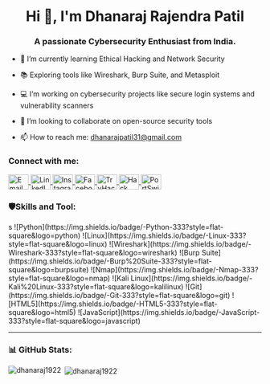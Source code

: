 <h1 align="center">Hi 👋, I'm Dhanaraj Rajendra Patil</h1>

<h3 align="center">A passionate Cybersecurity Enthusiast from India.</h3>

- 🔐 I’m currently learning Ethical Hacking and Network Security
  
- 📚 Exploring tools like Wireshark, Burp Suite, and Metasploit

- 💻 I’m working on cybersecurity projects like secure login systems and vulnerability scanners
  
- 🤝 I’m looking to collaborate on open-source security tools
  
- 📫 How to reach me: dhanarajpatil31@gmail.com

<h3 align="left">Connect with me:</h3>
<p align="center">
<p align="left">
  <a href="mailto:patildhanaraj2075@gmail.com" target="blank" title="Email">
    <img align="center" src="https://img.icons8.com/color/48/000000/gmail-new.png" alt="Email" height="30" width="40" />
  </a>

  <a href="https://www.linkedin.com/in/dhanaraj-patil-81b507265" target="blank" title="LinkedIn">
    <img align="center" src="https://raw.githubusercontent.com/rahuldkjain/github-profile-readme-generator/master/src/images/icons/Social/linked-in-alt.svg" alt="LinkedIn" height="30" width="40" />
  </a>

  <a href="https://www.instagram.com/dhanarajpatil_31/" target="blank" title="Instagram">
    <img align="center" src="https://raw.githubusercontent.com/rahuldkjain/github-profile-readme-generator/master/src/images/icons/Social/instagram.svg" alt="Instagram" height="30" width="40" />
  </a>

  <a href="https://www.facebook.com/dhanarajpatil22" target="blank" title="Facebook">
    <img align="center" src="https://img.icons8.com/color/48/000000/facebook-new.png" alt="Facebook" height="30" width="40" />
  </a>

  <a href="https://tryhackme.com/p/dhanarajpatil31" target="blank" title="TryHackMe">
    <img align="center" src="https://raw.githubusercontent.com/tryhackme/branding/main/PNG/THMlogoRed.png" alt="TryHackMe" height="30" width="40" />
  </a>

  <a href="https://account.hackthebox.com/dhanaraj1922" target="blank" title="Hack The Box">
    <img align="center" src="https://assets.hackthebox.com/images/logo/HTB-Logo-Black-Green.png" alt="Hack The Box" height="30" width="40" />
  </a>

  <a href="https://portswigger.net/users/youraccount/personaldetails/dhanaraj%20patil" target="blank" title="PortSwigger">
    <img align="center" src="https://portswigger.net/cms/images/64/f2/1269-article-portswiggerlogo.png" alt="PortSwigger" height="30" width="40" />
  </a>
</p>


  <h3 align="left">🛡️Skills and Tool:</h3>s
![Python](https://img.shields.io/badge/-Python-333?style=flat-square&logo=python)
![Linux](https://img.shields.io/badge/-Linux-333?style=flat-square&logo=linux)
![Wireshark](https://img.shields.io/badge/-Wireshark-333?style=flat-square&logo=wireshark)
![Burp Suite](https://img.shields.io/badge/-Burp%20Suite-333?style=flat-square&logo=burpsuite)
![Nmap](https://img.shields.io/badge/-Nmap-333?style=flat-square&logo=nmap)
![Kali Linux](https://img.shields.io/badge/-Kali%20Linux-333?style=flat-square&logo=kalilinux)
![Git](https://img.shields.io/badge/-Git-333?style=flat-square&logo=git)
![HTML5](https://img.shields.io/badge/-HTML5-333?style=flat-square&logo=html5)
![JavaScript](https://img.shields.io/badge/-JavaScript-333?style=flat-square&logo=javascript)

---

### 📊 GitHub Stats:
<p><img align="left" src="https://github-readme-stats.vercel.app/api/top-langs?username=dhanaraj1922 &show_icons=true&locale=en&layout=compact" alt="dhanaraj1922" /></p>
<p>&nbsp;<img align="center" src="https://github-readme-stats.vercel.app/api?username=dhanaraj1922 &show_icons=true&locale=en" alt="dhanaraj1922" /></p>
